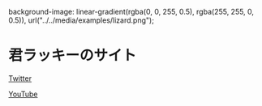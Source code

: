 background-image: linear-gradient(rgba(0, 0, 255, 0.5), rgba(255, 255, 0, 0.5)),                  url("../../media/examples/lizard.png");
<h1>君ラッキーのサイト</h1>
<a href="https://twitter.com/kimirraki/">Twitter</a>
<p><a href="https://www.youtube.com/@takioko/">YouTube</a></p>
